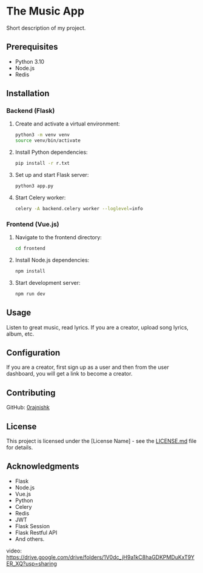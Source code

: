 # The Music App 

Short description of my project.

## Prerequisites

- Python 3.10
- Node.js
- Redis

## Installation

### Backend (Flask)

1. Create and activate a virtual environment:

    ```bash
    python3 -m venv venv
    source venv/bin/activate
    ```

2. Install Python dependencies:

    ```bash
    pip install -r r.txt
    ```

3. Set up and start Flask server:

    ```bash
    python3 app.py
    ```

4. Start Celery worker:

    ```bash
    celery -A backend.celery worker --loglevel=info
    ```

### Frontend (Vue.js)

1. Navigate to the frontend directory:

    ```bash
    cd frontend
    ```

2. Install Node.js dependencies:

    ```bash
    npm install
    ```

3. Start development server:

    ```bash
    npm run dev
    ```

## Usage

Listen to great music, read lyrics. If you are a creator, upload song lyrics, album, etc.

## Configuration

If you are a creator, first sign up as a user and then from the user dashboard, you will get a link to become a creator.

## Contributing

GitHub: [0rajnishk](https://github.com/0rajnishk)

## License

This project is licensed under the [License Name] - see the [LICENSE.md](LICENSE.md) file for details.

## Acknowledgments

- Flask
- Node.js
- Vue.js
- Python
- Celery
- Redis
- JWT
- Flask Session
- Flask Restful API
- And others.


video: https://drive.google.com/drive/folders/1V0dc_jH9a1kC8haGDKPMDuKxT9YER_XQ?usp=sharing